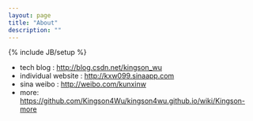 ```yaml
---
layout: page
title: "About"
description: ""
---
```

{% include JB/setup %}

+ tech blog : <http://blog.csdn.net/kingson_wu>
+ individual website : <http://kxw099.sinaapp.com>
+ sina weibo : <http://weibo.com/kunxinw>
+ more: <https://github.com/Kingson4Wu/kingson4wu.github.io/wiki/Kingson-more>
